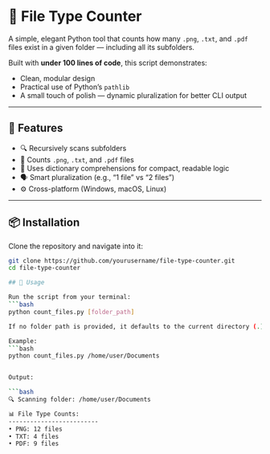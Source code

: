 # 🧮 File Type Counter

A simple, elegant Python tool that counts how many `.png`, `.txt`, and `.pdf` files exist in a given folder — including all its subfolders.

Built with **under 100 lines of code**, this script demonstrates:
- Clean, modular design
- Practical use of Python’s `pathlib`
- A small touch of polish — dynamic pluralization for better CLI output

---

## 🚀 Features

- 🔍 Recursively scans subfolders
- 📁 Counts `.png`, `.txt`, and `.pdf` files
- 🧠 Uses dictionary comprehensions for compact, readable logic
- 🗣️ Smart pluralization (e.g., “1 file” vs “2 files”)
- ⚙️ Cross-platform (Windows, macOS, Linux)

---

## 📦 Installation

Clone the repository and navigate into it:

```bash
git clone https://github.com/yourusername/file-type-counter.git
cd file-type-counter

## 🧰 Usage

Run the script from your terminal:
```bash
python count_files.py [folder_path]

If no folder path is provided, it defaults to the current directory (.).

Example:
```bash
python count_files.py /home/user/Documents


Output:

```bash 
🔍 Scanning folder: /home/user/Documents

📊 File Type Counts:
-------------------------
• PNG: 12 files
• TXT: 4 files
• PDF: 9 files
